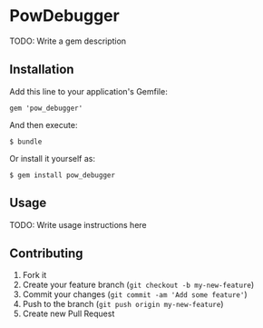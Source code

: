 # PowDebugger

TODO: Write a gem description

## Installation

Add this line to your application's Gemfile:

    gem 'pow_debugger'

And then execute:

    $ bundle

Or install it yourself as:

    $ gem install pow_debugger

## Usage

TODO: Write usage instructions here

## Contributing

1. Fork it
2. Create your feature branch (`git checkout -b my-new-feature`)
3. Commit your changes (`git commit -am 'Add some feature'`)
4. Push to the branch (`git push origin my-new-feature`)
5. Create new Pull Request

